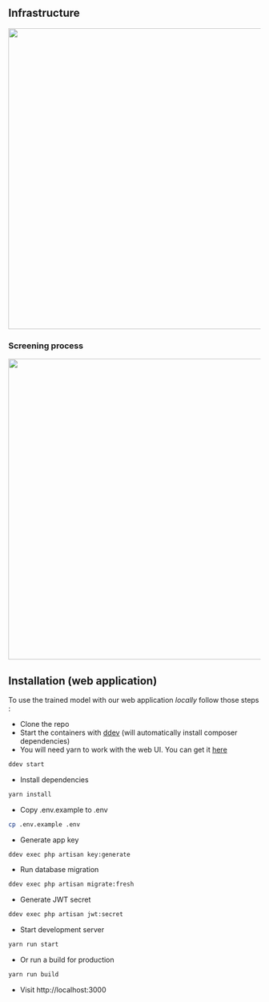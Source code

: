 ## Infrastructure
<img src="../.ddev/doc/pocovidscreen_arch.png" width="600"/>

### Screening process
<img src="../.ddev/doc/screen_process.png" width="600"/>

## Installation (web application)

To use the trained model with our web application *locally* follow those steps :

- Clone the repo
- Start the containers with [ddev](https://ddev.readthedocs.io/en/stable/) (will automatically install composer dependencies)
- You will need yarn to work with the web UI. You can get it [here](https://classic.yarnpkg.com/en/docs/install)

```bash
ddev start
```

- Install dependencies

```bash
yarn install
```

- Copy .env.example to .env

```bash
cp .env.example .env
```

- Generate app key

```bash
ddev exec php artisan key:generate
```

- Run database migration

```bash
ddev exec php artisan migrate:fresh
```

- Generate JWT secret

```bash
ddev exec php artisan jwt:secret
```

- Start development server
```bash
yarn run start
```

- Or run a build for production
```bash
yarn run build
```

- Visit http://localhost:3000
